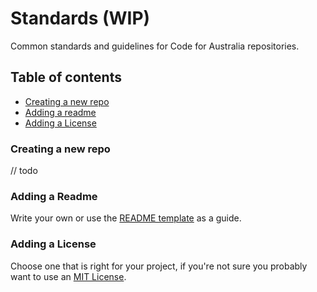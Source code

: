 # Standards (WIP)

Common standards and guidelines for Code for Australia repositories.


## Table of contents

* [Creating a new repo](https://github.com/CodeforAustralia/standards#creating-a-new-repo)
* [Adding a readme](https://github.com/CodeforAustralia/standards#adding-a-readme)
* [Adding a License](https://github.com/CodeforAustralia/standards#adding-a-license)


### Creating a new repo

// todo 


### Adding a Readme

Write your own or use the [README template](https://github.com/CodeforAustralia/standards/blob/master/templates/README.md) as a guide.

  
### Adding a License 

Choose one that is right for your project, if you're not sure you probably want to use an [MIT License](https://choosealicense.com/licenses/mit).
